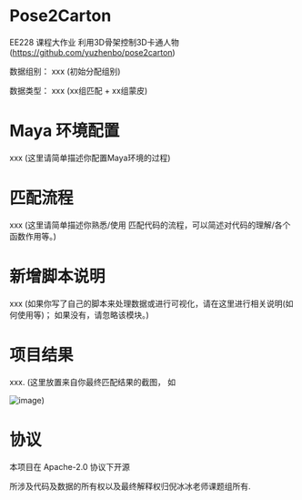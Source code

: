 # Pose2Carton 

EE228 课程大作业 利用3D骨架控制3D卡通人物 (https://github.com/yuzhenbo/pose2carton) 

数据组别： xxx (初始分配组别)

数据类型： xxx (xx组匹配 + xx组蒙皮)


# Maya 环境配置

xxx (这里请简单描述你配置Maya环境的过程)



# 匹配流程

xxx (这里请简单描述你熟悉/使用 匹配代码的流程，可以简述对代码的理解/各个函数作用等。)



# 新增脚本说明

xxx (如果你写了自己的脚本来处理数据或进行可视化，请在这里进行相关说明(如何使用等)； 如果没有，请忽略该模块。)



# 项目结果

xxx. (这里放置来自你最终匹配结果的截图， 如

![image](../img/pose2carton.png))



# 协议 
本项目在 Apache-2.0 协议下开源

所涉及代码及数据的所有权以及最终解释权归倪冰冰老师课题组所有. 
